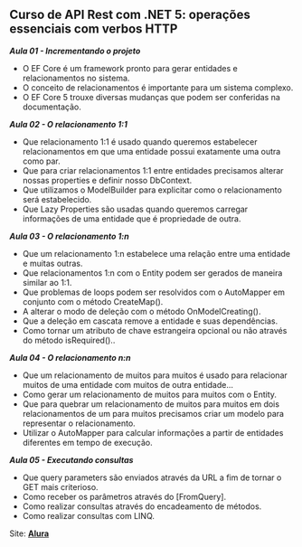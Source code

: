 ## Curso de API Rest com .NET 5: operações essenciais com verbos HTTP


***Aula 01 - Incrementando o projeto*** 

- O EF Core é um framework pronto para gerar entidades e relacionamentos no sistema.
- O conceito de relacionamentos é importante para um sistema complexo.
- O EF Core 5 trouxe diversas mudanças que podem ser conferidas na documentação.

***Aula 02 - O relacionamento 1:1*** 

- Que relacionamento 1:1 é usado quando queremos estabelecer relacionamentos em que uma entidade possui exatamente uma outra como par.
- Que para criar relacionamentos 1:1 entre entidades precisamos alterar nossas properties e definir nosso DbContext.
- Que utilizamos o ModelBuilder para explicitar como o relacionamento será estabelecido.
- Que Lazy Properties são usadas quando queremos carregar informações de uma entidade que é propriedade de outra.

***Aula 03 - O relacionamento 1:n*** 

- Que um relacionamento 1:n estabelece uma relação entre uma entidade e muitas outras.
- Que relacionamentos 1:n com o Entity podem ser gerados de maneira similar ao 1:1.
- Que problemas de loops podem ser resolvidos com o AutoMapper em conjunto com o método CreateMap().
- A alterar o modo de deleção com o método OnModelCreating().
- Que a deleção em cascata remove a entidade e suas dependências.
- Como tornar um atributo de chave estrangeira opcional ou não através do método isRequired()..

***Aula 04 - O relacionamento n:n*** 

- Que um relacionamento de muitos para muitos é usado para relacionar muitos de uma entidade com muitos de outra entidade...
- Como gerar um relacionamento de muitos para muitos com o Entity.
- Que para quebrar um relacionamento de muitos para muitos em dois relacionamentos de um para muitos precisamos criar um modelo para representar o relacionamento.
- Utilizar o AutoMapper para calcular informações a partir de entidades diferentes em tempo de execução.

***Aula 05 - Executando consultas*** 

- Que query parameters são enviados através da URL a fim de tornar o GET mais criterioso.
- Como receber os parâmetros através do [FromQuery].
- Como realizar consultas através do encadeamento de métodos.
- Como realizar consultas com LINQ.

Site: **[Alura](https://cursos.alura.com.br/course/net-5-ef-core-relacionando-entidades)**
